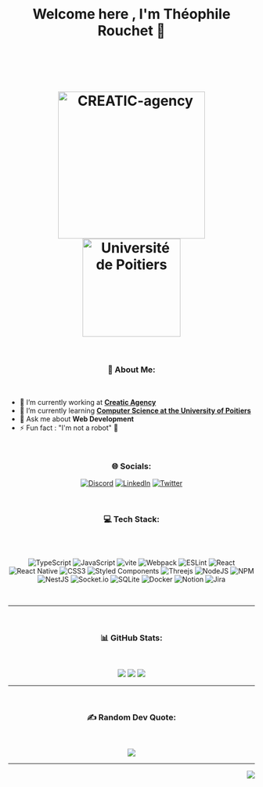 <div><br></div>
<h1 align="center">
  Welcome here , I'm Théophile Rouchet 👋
  <div><br></div>
</h1>

<h1 align="center" >
  <div><br></div>
  <img src=https://ci5.googleusercontent.com/proxy/bCbVnx984GO2JlCRCPLxcKLeEVafux7m3i5_E5KbrN_ZBvOfeh4oNp8uGR7vez2Z7mBCKHXcO2mdO-fOts11V8dXGGZzMmTvvjgbxTaUTKo=s0-d-e1-ft#http://www.creatic-agency.fr/signature-email/logo-creatic.png" alt="CREATIC-agency" width="300px" />
  <img src="https://www.univ-poitiers.fr/wp-content/uploads/sites/10/2021/10/logo-up.svg" alt="Université de Poitiers" width="200px">
  <div><br></div>
</h1>

<h3 align="center">💫 About Me: </h3>
<div><br></div>

- 🔭 I’m currently working at **[Creatic Agency](https://www.creatic-agency.fr/)**
- 🌱 I’m currently learning **[Computer Science at the University of Poitiers](https://formations.univ-poitiers.fr/fr/index/master-XB/master-XB/master-informatique-JAJEEY0P/parcours-conception-logicielle-JAJEG53Q.html)**
- 💬 Ask me about **Web Development**
- ⚡ Fun fact : "I'm not a robot" 🤖

<div><br></div>
<h3 align="center">🌐 Socials: </h3>
<div align="center">

[![Discord](https://img.shields.io/badge/Discord-%237289DA.svg?logo=discord&logoColor=white)](htttps://discord.gg/Théophile#8449)
[![LinkedIn](https://img.shields.io/badge/LinkedIn-%230077B5.svg?logo=linkedin&logoColor=white)](https://linkedin.com/in/th%C3%A9ophile-rouchet-5505511ba)
[![Twitter](https://img.shields.io/badge/Twitter-%231DA1F2.svg?logo=Twitter&logoColor=white)](https://twitter.com/ByPouchey)

</div>

<div><br></div>
<h3 align="center">💻 Tech Stack: </h3>
<div><br></div>

<div align="center">
<div><br></div>

![TypeScript](https://img.shields.io/badge/typescript-%23007ACC.svg?style=for-the-badge&logo=typescript&logoColor=white)
![JavaScript](https://img.shields.io/badge/javascript-%23323330.svg?style=for-the-badge&logo=javascript&logoColor=%23F7DF1E)
![vite](https://img.shields.io/badge/vite-%23F7DF1E.svg?style=for-the-badge&logo=vite&logoColor=black)
![Webpack](https://img.shields.io/badge/webpack-%238DD6F9.svg?style=for-the-badge&logo=webpack&logoColor=black)
![ESLint](https://img.shields.io/badge/ESLint-4B3263?style=for-the-badge&logo=eslint&logoColor=white)
![React](https://img.shields.io/badge/react-%2320232a.svg?style=for-the-badge&logo=react&logoColor=%2361DAFB)
![React Native](https://img.shields.io/badge/react_native-%2320232a.svg?style=for-the-badge&logo=react&logoColor=%2361DAFB)
![CSS3](https://img.shields.io/badge/css3-%231572B6.svg?style=for-the-badge&logo=css3&logoColor=white)
![Styled Components](https://img.shields.io/badge/styled--components-DB7093?style=for-the-badge&logo=styled-components&logoColor=white)
![Threejs](https://img.shields.io/badge/threejs-black?style=for-the-badge&logo=three.js&logoColor=white)
![NodeJS](https://img.shields.io/badge/node.js-6DA55F?style=for-the-badge&logo=node.js&logoColor=white)
![NPM](https://img.shields.io/badge/NPM-%23000000.svg?style=for-the-badge&logo=npm&logoColor=white)
![NestJS](https://img.shields.io/badge/nestjs-%23E0234E.svg?style=for-the-badge&logo=nestjs&logoColor=white)
![Socket.io](https://img.shields.io/badge/Socket.io-black?style=for-the-badge&logo=socket.io&badgeColor=010101)
![SQLite](https://img.shields.io/badge/sqlite-%2307405e.svg?style=for-the-badge&logo=sqlite&logoColor=white)
![Docker](https://img.shields.io/badge/docker-%230db7ed.svg?style=for-the-badge&logo=docker&logoColor=white)
![Notion](https://img.shields.io/badge/Notion-%23000000.svg?style=for-the-badge&logo=notion&logoColor=white)
![Jira](https://img.shields.io/badge/jira-%230A0FFF.svg?style=for-the-badge&logo=jira&logoColor=white)

<div><br></div>
</div>

---

<div><br></div>
<h3 align="center">📊 GitHub Stats:</h3>
<div><br></div>

<div align="center">

![](https://github-readme-stats.vercel.app/api?username=Pouchey&theme=react&hide_border=true&include_all_commits=false&count_private=true)
![](https://github-readme-streak-stats.herokuapp.com/?user=Pouchey&theme=react&hide_border=true)
![](https://github-readme-stats.vercel.app/api/top-langs/?username=Pouchey&theme=react&hide_border=true&include_all_commits=false&count_private=true&layout=compact)

</div>

---

<div><br></div>
<h3 align="center">✍️ Random Dev Quote:</h3>
<div><br></div>

<div align="center">

![](https://quotes-github-readme.vercel.app/api?type=horizontal&theme=radical)

</div>

---

<p align="right">
  <img src="https://visitcount.itsvg.in/api?id=Pouchey&icon=5&color=0"/>

<p>
